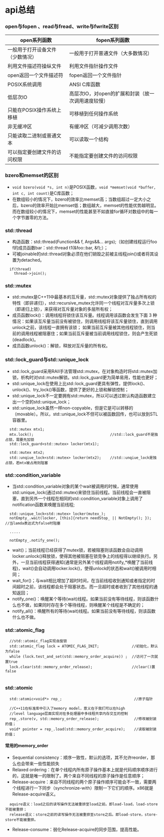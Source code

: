 # api总结

### open与fopen 、read与fread、write与fwrite区别
open系列函数 | fopen系列函数
---|---
一般用于打开设备文件（少数情况） | 一般用于打开普通文件（大多数情况）
利用文件描述符操纵文件 | 利用文件指针操作文件
open返回一个文件描述符 | fopen返回一个文件指针
POSIX系统调用 | ANSI C库函数
低层次IO | 高层次IO，对open的扩展和封装（故一次调用速度较慢）
只能在POSIX操作系统上移植 | 可移植到任何操作系统
非无缓冲区 | 有缓冲区（可减少调用次数）
只能读取二进制或普通文本 | 可以读取一个结构
可以指定要创建文件的访问权限 | 不能指定要创建文件的访问权限

### bzero和memset的区别
  * `void bzero(void *s, int n)`是POSIX函数，`void *memset(void *buffer, int c, int count)`是C库函数；
  * 在数组较小的情况下，bzero的效率比memset高；当数组超过一定大小之后，bzero的效率开始比memset低；数组越大，memset的性能优势越明显。而在数组较小的情况下，memset的性能甚至不如直接for循环对数组中的每一个字节置零的方法。

### std::thread
  * 构造函数：std::thread(Function&& f, Args&&... args);（如创建线程运行foo f的成员函数bar：std::thread t1(&foo::bar, &f);）；
  * 可被joinable的std::thread对象必须在他们销毁之前被主线程join()或者将其设置为detached。
  ```
    if(thread)
      thread->join();
  ```
  
### std::mutex
  * std::mutex是C++11中最基本的互斥量，std::mutex对象提供了独占所有权的特性（即非递归），std::recursive_mutex允许同一个线程对互斥量多次上锁（即递归上锁），来获得对互斥量对象的多层所有权；
  * 成员函数lock()：调用线程将锁住该互斥量。线程调用该函数会发生下面 3 种情况：如果该互斥量当前没有被锁住，则调用线程将该互斥量锁住，直到调用 unlock之前，该线程一直拥有该锁； 如果当前互斥量被其他线程锁住，则当前的调用线程被阻塞住；如果当前互斥量被当前调用线程锁住，则会产生死锁(deadlock)。
  * 成员函数unlock()：解锁，释放对互斥量的所有权。
  
### std::lock_guard与std::unique_lock
  * std::lock_guard采用RAII手法管理std::mutex，在对象构造时将std::mutex加锁，析构时对std::mutex解锁。std::lock_guard更为简单易用，性能也更好；
  * std::unique_lock在使用上比std::lock_guard更具有弹性，提供lock()、unlock()、try_lock()等函数，提供了更好的上锁和解锁控制；
  * std::unique_lock不一定要拥有std::mutex，所以可以透过默认构造函数建立出一个空的std::unique_lock；
  * std::unique_lock虽然一样non-copyable，但是它是可以转移的（movable）。所以，std::unique_lock不但可以被函数回传，也可以放到STL容器里。
  ```
    std::mutex mtx1;
    mtx.lock();                                   //std::lock_guard不是独占锁，需要先加锁
    std::lock_guard<std::mutex> locker(mtx1);  
    
    std::mutex mtx2;
    std::unqiue_lock<std::mutex> locker(mtx2);    //std::unqiue_lock是独占锁，若mtx被占用则阻塞
  ```
  
### std::condition_variable
  * 当std::condition_variable对象的某个wait被调用的时候，通常使用std::unique_lock(通过std::mutex)来锁住当前线程。当前线程会一直被阻塞，直到另外一个线程在相同的std::condition_variable对象上调用了notification函数来唤醒当前线程;
  ```
    std::unique_lock<std::mutex> locker(mutex_);
    notEmpty_.wait(locker, [this]{return needStop_ || NotEmpty(); });     //当lamda表达式为false时阻塞
    
    .....
    
    notEmpty_.notify_one();
  ```
   * wait()；当前线程已经获得了mutex锁，若被阻塞则该函数会自动调用locker.unlock()释放锁，使得其他被阻塞在锁竞争上的线程得以继续执行。另外，一旦当前线程获得通知(通常是另外某个线程调用notify_*唤醒了当前线程)，wait()会自动调用locker.lock()，使得unlock的状态和wait()被调用时相同；
   * wait_for()；与wait相比增加了超时时间，在当前线程收到通知或者指定的时间超时之前，该线程都会处于阻塞状态。而一旦超时或者收到了其他线程的通知返回；
   * notify_one()：唤醒某个等待(wait)线程。如果当前没有等待线程，则该函数什么也不做，如果同时存在多个等待线程，则唤醒某个线程是不确定的；
   * notify_all()：唤醒所有的等待(wait)线程。如果当前没有等待线程，则该函数什么也不做。
  
### std::atomic_flag
  ```
    //std::atomic_flag实现自旋锁
    std::atomic_flag lock = ATOMIC_FLAG_INIT;               //初始化，默认为false
    while (lock.test_and_set(std::memory_order_acquire)) ;  //访问了一次就置true
    lock.clear(std::memory_order_release);                  //clear()置false
    
  ```
  
### std::atomic 
  ```
    std::atomic<void*> rep_;                                 //原子指针
    
    //C++11在标准库中引入了memory model，意义在于我们可以在high 
    //level language层面实现对在多处理器中多线程共享内存交互的控制
    rep_.store(v, std::memory_order_release);                //修改被封装的值； 
    void* pointer = rep_.load(std::memory_order_acquire);    //读取被封装的值；
  ```
#### 常用的memory_order
  * Sequential consistency：顺序一致性，默认的选项，其不允许reorder，那么也会带来一些性能损失
  * Relaxed ordering：在单个线程内所有原子操作基本上就是代码顺序顺序进行的，这就是唯一的限制了。两个来自不同线程的原子操作是任意顺序；
  * Release-acquire：来自不同线程的两个原子操作顺序可能会不一致，需要两个线程进行一下同步（synchronize-with）限制一下它们的顺序。x86就是Release-acquire语义。
  ```
    aquire语义：load之后的读写操作无法被重排至load之前。即load-load，load-store不能被重排；
    release语义：store之前的读写操作无法被重排至store之后。即load-store，store-store不能被重排。

  ```
  * Release-consume：弱化Release-acquire的同步范围，提高性能。
  
  
  
  
  
  
  
  
  
  
  
  
